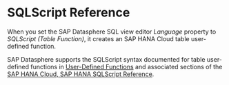 <!-- loio6c46c6aaaeab4f378700e43a4021efd1 -->

# SQLScript Reference

When you set the SAP Datasphere SQL view editor *Language* property to *SQLScript \(Table Function\)*, it creates an SAP HANA Cloud table user-defined function.

SAP Datasphere supports the SQLScript syntax documented for table user-defined functions in [User-Defined Functions](https://help.sap.com/viewer/d1cb63c8dd8e4c35a0f18aef632687f0/latest/en-US/765815cd7d214ed38c190dc2f570fe39.html) and associated sections of the [SAP HANA Cloud, SAP HANA SQLScript Reference](https://help.sap.com/viewer/d1cb63c8dd8e4c35a0f18aef632687f0/latest/en-US/28f2d64d4fab4e789ee0070be418419d.html).

